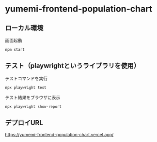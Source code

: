 # yumemi-frontend-population-chart

## ローカル環境

画面起動
```bash
npm start
```


## テスト（playwrightというライブラリを使用）

テストコマンドを実行

```bash
npx playwright test
```

テスト結果をブラウザに表示

```bash
npx playwright show-report 
```

## デプロイURL

https://yumemi-frontend-population-chart.vercel.app/
